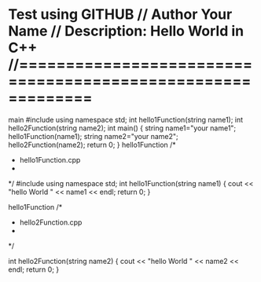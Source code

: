 Test using GITHUB
// Author Your Name
// Description: Hello World in C++
//============================================================
================
main
#include <iostream>
using namespace std;
int hello1Function(string name1);
int hello2Function(string name2);
int main()
{
string name1="your name1";
hello1Function(name1);
string name2="your name2";
hello2Function(name2);
return 0;
}
hello1Function
/*
* hello1Function.cpp
*
*/
#include <iostream>
using namespace std;
int hello1Function(string name1)
{
cout << "hello World " << name1 << endl;
return 0;
}
  
hello1Function
/*
* hello2Function.cpp
*
*/

int hello2Function(string name2)
{
cout << "hello World " << name2 << endl;
return 0;
}
